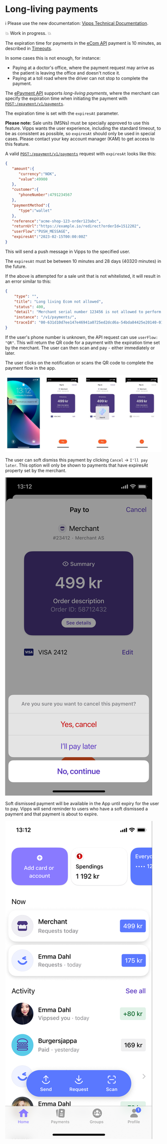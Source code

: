 <!-- START_METADATA
---
title: Long-living payments
---
END_METADATA -->

# Long-living payments



<!-- START_COMMENT -->

ℹ️ Please use the new documentation:
[Vipps Technical Documentation](https://vippsas.github.io/vipps-developer-docs/).

<!-- END_COMMENT -->

💥 Work in progress. 💥

The expiration time for payments in the
[eCom API](https://vippsas.github.io/vipps-developer-docs/docs/APIs/ecom-api)
payment is 10 minutes, as described in
[Timeouts](https://vippsas.github.io/vipps-developer-docs/docs/vipps-developers/common-topics/timeouts).

In some cases this is not enough, for instance:

* Paying at a doctor's office, where the payment request may arrive as the patient
  is leaving the office and doesn't notice it.
* Paying at a toll road where the driver can not stop to complete the payment.

The
[ePayment API](https://vippsas.github.io/vipps-developer-docs/docs/APIs/epayment-api)
supports _long-living payments_, where the merchant can specify the expiration
time when initiating the payment with
[`POST:/epayment/v1/payments`](https://vippsas.github.io/vipps-developer-docs/api/epayment#tag/CreatePayments).

The expiration time is set with the `expiresAt` parameter.

**Please note:** Sale units (MSNs) must be specially approved to use this feature.
Vipps wants the user experience, including the standard timeout, to be as
consistent as possible, so `expiresAt` should only be used in special cases.
Please contact your key account manager (KAM) to get access to this feature.

A valid
[`POST:/epayment/v1/payments`](https://vippsas.github.io/vipps-developer-docs/api/epayment#tag/CreatePayments)
request with `expiresAt` looks like this:

```json
{
   "amount":{
      "currency":"NOK",
      "value":49900
   },
   "customer":{
      "phoneNumber":4791234567
   },
   "paymentMethod":{
      "type":"wallet"
   },
   "reference":"acme-shop-123-order123abc",
   "returnUrl":"https://example.io/redirect?orderId=1512202",
   "userFlow":"PUSH_MESSAGE",
   "expiresAt":"2023-02-15T00:00:00Z"
}
```

This will send a push message in Vipps to the specified user.

The `expiresAt` must be between 10 minutes and 28 days (40320 minutes) in the future.

If the above is attempted for a sale unit that is not whitelisted, it will result in
an error similar to this:

```json
{
    "type": "",
    "title": "Long living Ecom not allowed",
    "status": 400,
    "detail": "Merchant serial number 123456 is not allowed to perform long living Ecom transactions",
    "instance": "/v1/payments/",
    "traceId": "00-631d10d7ee147e46941a0725ed2dcd6a-54bda84425e20140-01"
}
```

If the user's phone number is unknown, the API request can use `userFlow: "QR"`.
This will return the QR code for a payment with the expiration time set by the
merchant. The user can then scan and pay - either immediately or later.

The user clicks on the notification or scans the QR code to complete the payment flow in the app.

![Payment flow in the app](images/Long-expiry-time-payment-request.png)

The user can soft dismiss this payment by clicking `Cancel` -> `I'll pay later`.
This option will only be shown to payments that have expiresAt property set by
the merchant.

![Soft dismiss a payment](images/Soft-dismiss.png)

Soft dismissed payment will be available in the App until expiry for the user to
pay. Vipps will send reminder to users who have a soft dismissed a payment and
that payment is about to expire.

![Soft dismiss a payment](images/Soft-dismissed-payment-in-home-screen.png)
